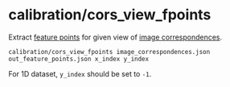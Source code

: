 # calibration/cors\_view\_fpoints

Extract [feature points](../../data/feature_points.html) for given view of [image correspondences](../../data/image_correspondences.html).

    calibration/cors_view_fpoints image_correspondences.json out_feature_points.json x_index y_index

For 1D dataset, `y_index` should be set to `-1`.
